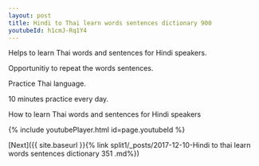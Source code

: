 ```yaml
---
layout: post
title: Hindi to Thai learn words sentences dictionary 900 
youtubeId: h1cmJ-Rq1Y4
---
```

 
 
Helps to learn Thai words and sentences for Hindi speakers.

Opportunitiy to repeat the words sentences. 

Practice Thai language. 
 
10 minutes practice every day. 
 
How to learn Thai words and sentences for Hindi speakers 
 
{% include youtubePlayer.html id=page.youtubeId %}
 
 
[Next]({{ site.baseurl }}{% link  split1/_posts/2017-12-10-Hindi to thai learn words sentences dictionary 351 .md%})
 
